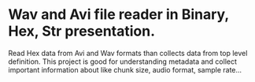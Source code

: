 # Wav and Avi file reader in Binary, Hex, Str presentation.


Read Hex data from Avi and Wav formats than collects data from top level definition.
This project is good for understanding metadata and collect important information about like chunk size, audio format, sample rate...

